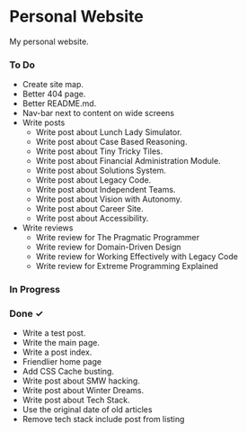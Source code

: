 # Personal Website
My personal website.

### To Do

- Create site map.  
- Better 404 page.  
- Better README.md.  
- Nav-bar next to content on wide screens  
- Write posts  
  - Write post about Lunch Lady Simulator.  
  - Write post about Case Based Reasoning.  
  - Write post about Tiny Tricky Tiles.  
  - Write post about Financial Administration Module.  
  - Write post about Solutions System.  
  - Write post about Legacy Code.  
  - Write post about Independent Teams.  
  - Write post about Vision with Autonomy.  
  - Write post about Career Site.  
  - Write post about Accessibility.  
- Write reviews  
  - Write review for The Pragmatic Programmer  
  - Write review for Domain-Driven Design  
  - Write review for Working Effectively with Legacy Code  
  - Write review for Extreme Programming Explained  

### In Progress


### Done ✓

- Write a test post.  
- Write the main page.  
- Write a post index.  
- Friendlier home page  
- Add CSS Cache busting.  
- Write post about SMW hacking.  
- Write post about Winter Dreams.  
- Write post about Tech Stack.  
- Use the original date of old articles  
- Remove tech stack include post from listing  

